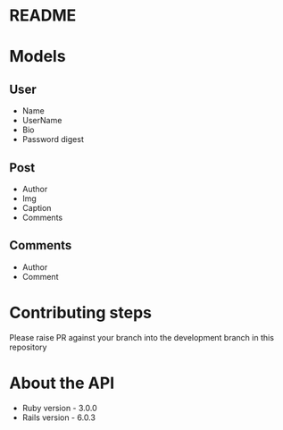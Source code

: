 # README

# Models

## User
- Name
- UserName
- Bio
- Password digest

## Post
- Author
- Img
- Caption
- Comments

## Comments
- Author
- Comment

# Contributing steps
Please raise PR against your branch into the development branch in this repository



# About the API

* Ruby version - 3.0.0
* Rails version - 6.0.3
